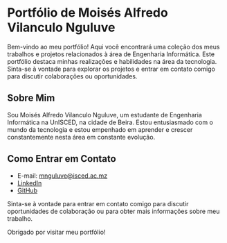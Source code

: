 # Portfólio de Moisés Alfredo Vilanculo Nguluve

Bem-vindo ao meu portfólio! Aqui você encontrará uma coleção dos meus trabalhos e projetos relacionados à área de Engenharia Informática. Este portfólio destaca minhas realizações e habilidades na área da tecnologia. Sinta-se à vontade para explorar os projetos e entrar em contato comigo para discutir colaborações ou oportunidades.

## Sobre Mim
Sou Moisés Alfredo Vilanculo Nguluve, um estudante de Engenharia Informática na UnISCED, na cidade de Beira. Estou entusiasmado com o mundo da tecnologia e estou empenhado em aprender e crescer constantemente nesta área em constante evolução.

## Como Entrar em Contato
- E-mail: mnguluve@isced.ac.mz
- [LinkedIn](seu_link_do_LinkedIn)
- [GitHub](seu_link_do_GitHub)

Sinta-se à vontade para entrar em contato comigo para discutir oportunidades de colaboração ou para obter mais informações sobre meu trabalho.

Obrigado por visitar meu portfólio!
